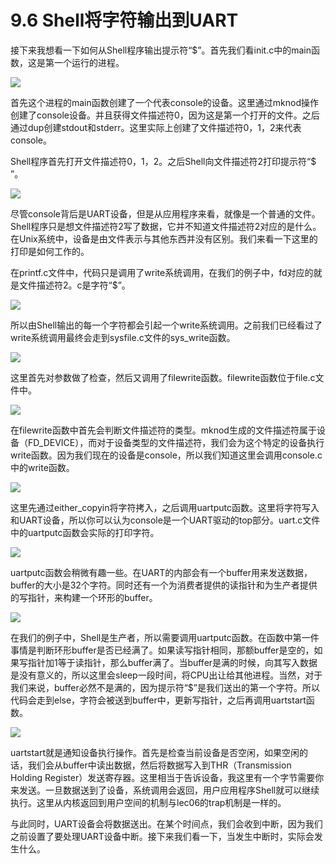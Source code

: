 # 9.6 Shell将字符输出到UART

接下来我想看一下如何从Shell程序输出提示符“$”。首先我们看init.c中的main函数，这是第一个运行的进程。

![](../.gitbook/assets/image%20%28369%29.png)

首先这个进程的main函数创建了一个代表console的设备。这里通过mknod操作创建了console设备。并且获得文件描述符0，因为这是第一个打开的文件。之后通过dup创建stdout和stderr。这里实际上创建了文件描述符0，1，2来代表console。

Shell程序首先打开文件描述符0，1，2。之后Shell向文件描述符2打印提示符“$ ”。

![](../.gitbook/assets/image%20%28388%29.png)

尽管console背后是UART设备，但是从应用程序来看，就像是一个普通的文件。Shell程序只是想文件描述符2写了数据，它并不知道文件描述符2对应的是什么。在Unix系统中，设备是由文件表示与其他东西并没有区别。我们来看一下这里的打印是如何工作的。

在printf.c文件中，代码只是调用了write系统调用，在我们的例子中，fd对应的就是文件描述符2。c是字符“$”。

![](../.gitbook/assets/image%20%28382%29.png)

所以由Shell输出的每一个字符都会引起一个write系统调用。之前我们已经看过了write系统调用最终会走到sysfile.c文件的sys\_write函数。

![](../.gitbook/assets/image%20%28366%29.png)

这里首先对参数做了检查，然后又调用了filewrite函数。filewrite函数位于file.c文件中。

![](../.gitbook/assets/image%20%28386%29.png)

在filewrite函数中首先会判断文件描述符的类型。mknod生成的文件描述符属于设备（FD\_DEVICE），而对于设备类型的文件描述符，我们会为这个特定的设备执行write函数。因为我们现在的设备是console，所以我们知道这里会调用console.c中的write函数。

![](../.gitbook/assets/image%20%28365%29.png)

这里先通过either\_copyin将字符拷入，之后调用uartputc函数。这里将字符写入和UART设备，所以你可以认为console是一个UART驱动的top部分。uart.c文件中的uartputc函数会实际的打印字符。

![](../.gitbook/assets/image%20%28396%29.png)

uartputc函数会稍微有趣一些。在UART的内部会有一个buffer用来发送数据，buffer的大小是32个字符。同时还有一个为消费者提供的读指针和为生产者提供的写指针，来构建一个环形的buffer。

![](../.gitbook/assets/image%20%28371%29.png)

在我们的例子中，Shell是生产者，所以需要调用uartputc函数。在函数中第一件事情是判断环形buffer是否已经满了。如果读写指针相同，那额buffer是空的，如果写指针加1等于读指针，那么buffer满了。当buffer是满的时候，向其写入数据是没有意义的，所以这里会sleep一段时间，将CPU出让给其他进程。当然，对于我们来说，buffer必然不是满的，因为提示符“$”是我们送出的第一个字符。所以代码会走到else，字符会被送到buffer中，更新写指针，之后再调用uartstart函数。

![](../.gitbook/assets/image%20%28389%29.png)

uartstart就是通知设备执行操作。首先是检查当前设备是否空闲，如果空闲的话，我们会从buffer中读出数据，然后将数据写入到THR（Transmission Holding Register）发送寄存器。这里相当于告诉设备，我这里有一个字节需要你来发送。一旦数据送到了设备，系统调用会返回，用户应用程序Shell就可以继续执行。这里从内核返回到用户空间的机制与lec06的trap机制是一样的。

与此同时，UART设备会将数据送出。在某个时间点，我们会收到中断，因为我们之前设置了要处理UART设备中断。接下来我们看一下，当发生中断时，实际会发生什么。

